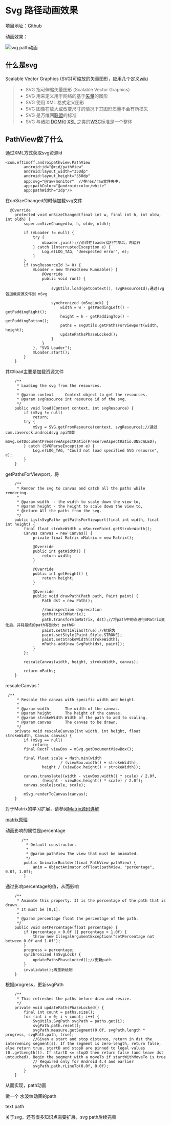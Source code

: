 # Svg 路径动画效果

项目地址：[Github](https://github.com/geftimov/android-pathview)

动画效果：

![svg path动画](https://github.com/geftimov/android-pathview/blob/master/art/fill-after-resize-new.gif)

## 什么是svg

Scalable Vector Graphics (SVG)可缩放的矢量图形，应用几个定义[wiki](https://en.wikipedia.org/wiki/Scalable_Vector_Graphics)

> - SVG 指可伸缩矢量图形 (Scalable Vector Graphics)
> - SVG 用来定义用于网络的基于[矢量](https://baike.baidu.com/item/%E7%9F%A2%E9%87%8F/1400417)的图形
> - SVG 使用 XML 格式定义图形
> - SVG 图像在放大或改变尺寸的情况下其图形质量不会有所损失
> - SVG 是万维网[联盟](https://baike.baidu.com/item/%E8%81%94%E7%9B%9F/4799014)的标准
> - SVG 与诸如 [DOM](https://baike.baidu.com/item/DOM/50288)和 [XSL](https://baike.baidu.com/item/XSL) 之类的[W3C](https://baike.baidu.com/item/W3C)标准是一个整体



## PathView做了什么

通过XML方式获取svg资源id 

```
<com.eftimoff.androipathview.PathView
        android:id="@+id/pathView"
        android:layout_width="350dp"
        android:layout_height="350dp"
        app:svg="@raw/monitor"  //在res/raw文件夹中，
        app:pathColor="@android:color/white"
        app:pathWidth="2dp"/>
```

在onSizeChanged的时候加载svg文件

```
  @Override
    protected void onSizeChanged(final int w, final int h, int oldw, int oldh) {
        super.onSizeChanged(w, h, oldw, oldh);

        if (mLoader != null) {
            try {
                mLoader.join();//必须在loader运行完毕后，再运行
            } catch (InterruptedException e) {
                Log.e(LOG_TAG, "Unexpected error", e);
            }
        }
        if (svgResourceId != 0) {
            mLoader = new Thread(new Runnable() {
                @Override
                public void run() {

                    svgUtils.load(getContext(), svgResourceId);通过svg包加载资源文件到 mSvg

                    synchronized (mSvgLock) {
                        width = w - getPaddingLeft() - getPaddingRight();
                        height = h - getPaddingTop() - getPaddingBottom();
                        paths = svgUtils.getPathsForViewport(width, height);
                        updatePathsPhaseLocked();
                    }
                }
            }, "SVG Loader");
            mLoader.start();
        }
    }
```

其中load主要是加载资源文件

```
    /**
     * Loading the svg from the resources.
     *
     * @param context     Context object to get the resources.
     * @param svgResource int resource id of the svg.
     */
    public void load(Context context, int svgResource) {
        if (mSvg != null) 
            return;
        try {
            mSvg = SVG.getFromResource(context, svgResource);//通过 com.caverock.androidsvg api加载
            mSvg.setDocumentPreserveAspectRatio(PreserveAspectRatio.UNSCALED);
        } catch (SVGParseException e) {
            Log.e(LOG_TAG, "Could not load specified SVG resource", e);
        }
    }
```

getPathsForViewport，将

```
    /**
     * Render the svg to canvas and catch all the paths while rendering.
     *
     * @param width  - the width to scale down the view to,
     * @param height - the height to scale down the view to,
     * @return All the paths from the svg.
     */
    public List<SvgPath> getPathsForViewport(final int width, final int height) {
        final float strokeWidth = mSourcePaint.getStrokeWidth();
        Canvas canvas = new Canvas() {
            private final Matrix mMatrix = new Matrix();

            @Override
            public int getWidth() {
                return width;
            }

            @Override
            public int getHeight() {
                return height;
            }

            @Override
            public void drawPath(Path path, Paint paint) {
                Path dst = new Path();

                //noinspection deprecation
                getMatrix(mMatrix);
                path.transform(mMatrix, dst);//将path中的点进行mMatrix变化后，并将最终的path写到dst path中
                paint.setAntiAlias(true);//抗锯齿
                paint.setStyle(Paint.Style.STROKE);
                paint.setStrokeWidth(strokeWidth);
                mPaths.add(new SvgPath(dst, paint));
            }
        };

        rescaleCanvas(width, height, strokeWidth, canvas);

        return mPaths;
    }
```

rescaleCanvas：

```
 /**
     * Rescale the canvas with specific width and height.
     *
     * @param width       The width of the canvas.
     * @param height      The height of the canvas.
     * @param strokeWidth Width of the path to add to scaling.
     * @param canvas      The canvas to be drawn.
     */
    private void rescaleCanvas(int width, int height, float strokeWidth, Canvas canvas) {
        if (mSvg == null) 
            return;
        final RectF viewBox = mSvg.getDocumentViewBox();

        final float scale = Math.min(width
                        / (viewBox.width() + strokeWidth),
                height / (viewBox.height() + strokeWidth));

        canvas.translate((width - viewBox.width() * scale) / 2.0f,
                (height - viewBox.height() * scale) / 2.0f);
        canvas.scale(scale, scale);

        mSvg.renderToCanvas(canvas);
    }
```

对于Matrix的学习扩展，请参阅[Matrix源码详解](https://blog.csdn.net/abcdef314159/article/details/52813313)

[matrix原理](https://github.com/GcsSloop/AndroidNote/blob/master/CustomView/Advance/[09]Matrix_Basic.md)



动画影响的属性是percentage

```
       /**
         * Default constructor.
         *
         * @param pathView The view that must be animated.
         */
        public AnimatorBuilder(final PathView pathView) {
            anim = ObjectAnimator.ofFloat(pathView, "percentage", 0.0f, 1.0f);
        }
```

通过影响percentage的值，从而影响

```
    /**
     * Animate this property. It is the percentage of the path that is drawn.
     * It must be [0,1].
     *
     * @param percentage float the percentage of the path.
     */
    public void setPercentage(float percentage) {
        if (percentage < 0.0f || percentage > 1.0f) {
            throw new IllegalArgumentException("setPercentage not between 0.0f and 1.0f");
        }
        progress = percentage;
        synchronized (mSvgLock) {
            updatePathsPhaseLocked();//更新path
        }
        invalidate();再重新绘制
    }
```

根据progress，更新svgPath

```
    /**
     * This refreshes the paths before draw and resize.
     */
    private void updatePathsPhaseLocked() {
        final int count = paths.size();
        for (int i = 0; i < count; i++) {
            SvgUtils.SvgPath svgPath = paths.get(i);
            svgPath.path.reset();
            svgPath.measure.getSegment(0.0f, svgPath.length * progress, svgPath.path, true);
            //Given a start and stop distance, return in dst the intervening segment(s). If the segment is zero-length, return false, else return true. startD and stopD are pinned to legal values (0..getLength()). If startD <= stopD then return false (and leave dst untouched). Begin the segment with a moveTo if startWithMoveTo is true
            // Required only for Android 4.4 and earlier
            svgPath.path.rLineTo(0.0f, 0.0f);
        }
    }
```

从而实现，path动画



做一个 水波纹动画的path

text path

关于svg，还有很多知识点需要扩展，svg path后续完善

